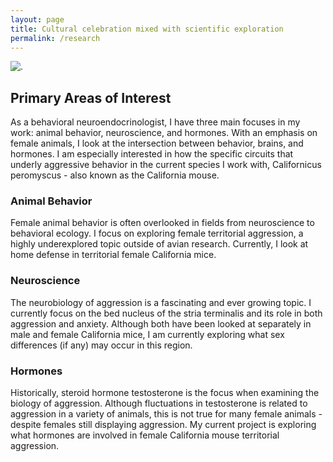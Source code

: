 ```yaml
---
layout: page
title: Cultural celebration mixed with scientific exploration
permalink: /research
---
```

![.](<(https://github.com/jacekuske/jacekuske.github.io/blob/gh-pages/assets/img/9227507.jpg)> "Image meta title")
## Primary Areas of Interest

As a behavioral neuroendocrinologist, I have three main focuses in my work: animal behavior, neuroscience, and hormones. With an emphasis on female animals, I look at the intersection between behavior, brains, and hormones. I am especially interested in how the specific circuits that underly aggressive behavior in the current species I work with, Californicus peromyscus - also known as the California mouse. 

### Animal Behavior
Female animal behavior is often overlooked in fields from neuroscience to behavioral ecology. I focus on exploring female territorial aggression, a highly underexplored topic outside of avian research. Currently, I look at home defense in territorial female California mice.

### Neuroscience
The neurobiology of aggression is a fascinating and ever growing topic. I currently focus on the bed nucleus of the stria terminalis and its role in both aggression and anxiety. Although both have been looked at separately in male and female California mice, I am currently exploring what sex differences (if any) may occur in this region.

### Hormones
Historically, steroid hormone testosterone is the focus when examining the biology of aggression. Although fluctuations in testosterone is related to aggression in a variety of animals, this is not true for many female animals - despite females still displaying aggression. My current project is exploring what hormones are involved in female California mouse territorial aggression.
